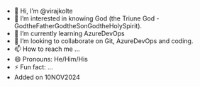 - 👋 Hi, I’m @virajkolte
- 👀 I’m interested in knowing God (the Triune God - GodtheFatherGodtheSonGodtheHolySpirit).
- 🌱 I’m currently learning AzureDevOps
- 💞️ I’m looking to collaborate on Git, AzureDevOps and coding.
- 📫 How to reach me ...
- 😄 Pronouns: He/Him/His
- ⚡ Fun fact: ...
- Added on 10NOV2024

<!---
virajkolte/virajkolte is a ✨ special ✨ repository because its `README.md` (this file) appears on your GitHub profile.
You can click the Preview link to take a look at your changes.
--->

